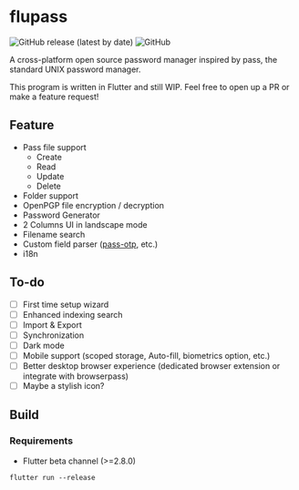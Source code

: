# flupass

![GitHub release (latest by date)](https://img.shields.io/github/v/release/ryans233/flupass?style=flat-square) ![GitHub](https://img.shields.io/github/license/ryans233/flupass?color=orange&style=flat-square)

A cross-platform open source password manager inspired by pass, the standard UNIX password manager.

This program is written in Flutter and still WIP. Feel free to open up a PR or make a feature request!

## Feature
- Pass file support
  - Create
  - Read
  - Update
  - Delete
- Folder support
- OpenPGP file encryption / decryption
- Password Generator
- 2 Columns UI in landscape mode
- Filename search
- Custom field parser ([pass-otp](https://github.com/tadfisher/pass-otp), etc.)
- i18n

## To-do

- [ ] First time setup wizard
- [ ] Enhanced indexing search
- [ ] Import & Export
- [ ] Synchronization
- [ ] Dark mode
- [ ] Mobile support (scoped storage, Auto-fill, biometrics option, etc.)
- [ ] Better desktop browser experience (dedicated browser extension or integrate with browserpass)
- [ ] Maybe a stylish icon?

## Build

### Requirements

- Flutter beta channel (>=2.8.0)

```shell
flutter run --release
```

